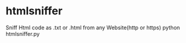 # htmlsniffer
Sniff Html code as .txt or .html from any Website(http or https)
python htmlsniffer.py
